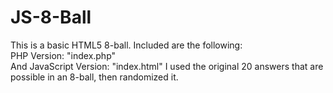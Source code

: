 # JS-8-Ball
This is a basic HTML5 8-ball.
Included are the following:<br>
PHP Version: "index.php"<br>
And JavaScript Version: "index.html"
I used the original 20 answers that are possible in an 8-ball, then randomized it.
